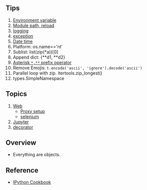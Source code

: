 ## Tips
1. [Environment variable](common.md)
1. [Module path, reload](common.md#modules)
1. [logging](common.md#logging)
1. [exception](common.md#exception)
1. [Date time](common.md#datetime)
1. Platform: os.name=='nt'
1. Sublist: list(zip(*a))[0]
1. Append dict: {**d1, **d2}
1. [Asterisk `*,**` prefix operator](common.md)
1. Remove Emojis: `t.encode('ascii', 'ignore').decode('ascii')`
1. Parallel loop with zip. itertools.zip_longest()
1. types.SimpleNamespace


## Topics
1. [Web](web.md)
   * [Proxy setup](web.md#proxy-setup)
   * [selenium](web.md#selenium)
1. [Jupyter](jupyter.md)
1. [decorator](decorator.md)

## Overview
* Everything are objects.


## Reference
* [IPython Cookbook](https://ipython-books.github.io/)
